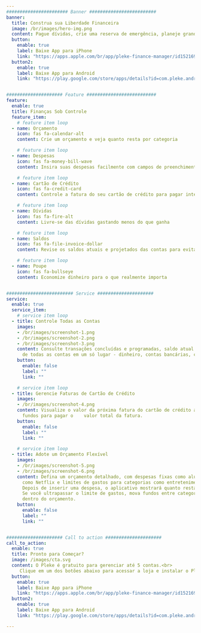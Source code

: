 ```yaml
---
####################### Banner #########################
banner:
  title: Construa sua Liberdade Financeira
  image: /br/images/hero-img.png
  content: Pague dívidas, crie uma reserva de emergência, planeje grandes compras
  button:
    enable: true
    label: Baixe App para iPhone
    link: "https://apps.apple.com/br/app/pleke-finance-manager/id1521695568"
  button2:
    enable: true
    label: Baixe App para Android
    link: "https://play.google.com/store/apps/details?id=com.pleke.android_app&hl=pt_BR"


##################### Feature ##########################
feature:
  enable: true
  title: Finanças Sob Controle
  feature_item:
    # feature item loop
  - name: Orçamento
    icon: fas fa-calendar-alt
    content: Crie um orçamento e veja quanto resta por categoria

    # feature item loop
  - name: Despesas
    icon: fas fa-money-bill-wave
    content: Insira suas despesas facilmente com campos de preenchimento automático 

    # feature item loop
  - name: Cartão de Crédito
    icon: fas fa-credit-card
    content: Controle a fatura do seu cartão de crédito para pagar integralmente

    # feature item loop
  - name: Dívidas
    icon: fas fa-fire-alt
    content: Livre-se das dívidas gastando menos do que ganha

    # feature item loop
  - name: Saldos
    icon: fas fa-file-invoice-dollar
    content: Revise os saldos atuais e projetados das contas para evitar taxas de cheque especial

    # feature item loop
  - name: Poupe
    icon: fas fa-bullseye
    content: Economize dinheiro para o que realmente importa 


######################### Service #####################
service:
  enable: true
  service_item:
    # service item loop
  - title: Controle Todas as Contas 
    images:
    - /br/images/screenshot-1.png
    - /br/images/screenshot-2.png
    - /br/images/screenshot-3.png
    content: Consulte transações concluídas e programadas, saldo atual e projetado
      de todas as contas em um só lugar - dinheiro, contas bancárias, cartões de crédito, poupança.
    button:
      enable: false
      label: ""
      link: ""

    # service item loop
  - title: Gerencie Faturas de Cartão de Crédito 
    images:
    - /br/images/screenshot-4.png
    content: Visualize o valor da próxima fatura do cartão de crédito antes de ser fechada. Reserve
      fundos para pagar o    valor total da fatura.
    button:
      enable: false
      label: ""
      link: ""

    # service item loop
  - title: Adote um Orçamento Flexível
    images:
    - /br/images/screenshot-5.png
    - /br/images/screenshot-6.png
    content: Defina um orçamento detalhado, com despesas fixas como aluguel, despesas recorrentes
      como Netflix e limites de gastos para categorias como entretenimento ou supermercado.
      Depois de inserir uma despesa, o aplicativo mostrará quanto resta para gastar em cada categoria.
      Se você ultrapassar o limite de gastos, mova fundos entre categorias para permanecer
      dentro do orçamento. 
    button:
      enable: false
      label: ""
      link: ""


##################### Call to action #####################
call_to_action:
  enable: true
  title: Pronto para Começar?
  image: /images/cta.svg
  content: O Pleke é gratuito para gerenciar até 5 contas.<br>
     Clique em um dos botões abaixo para acessar a loja e instalar o Pleke no seu celular!
  button:
    enable: true
    label: Baixe App para iPhone
    link: "https://apps.apple.com/br/app/pleke-finance-manager/id1521695568"
  button2:
    enable: true
    label: Baixe App para Android
    link: "https://play.google.com/store/apps/details?id=com.pleke.android_app&hl=pt_BR"

---
```

